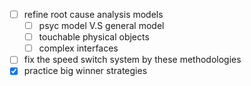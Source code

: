 - [ ] refine root cause analysis models
  - [ ] psyc model V.S general model
  - [ ] touchable physical objects
  - [ ] complex interfaces
- [ ] fix the speed switch system by these methodologies
- [x] practice big winner strategies
<!--stackedit_data:
eyJoaXN0b3J5IjpbMTI1Mzk2MzcxMiwxNTg0NzkxMjJdfQ==
-->